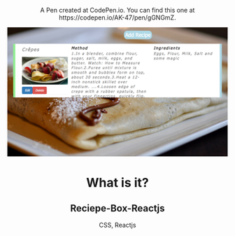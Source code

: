 
<p align="center">A Pen created at CodePen.io. You can find this one at https://codepen.io/AK-47/pen/gGNGmZ.</p>

<img src="https://github.com/YKalashnikov/reciepe-box-reactjs/blob/gh-pages/ingridients%20image.png"/>
<h1 align="center">What is it?</h1>
<h2 align="center">Reciepe-Box-Reactjs</h2>
<p align="center">CSS, Reactjs</p> 


 
